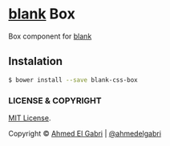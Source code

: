 # [blank](https://github.com/ahmedelgabri/blank) Box

Box component for [blank](https://github.com/ahmedelgabri/blank)

## Instalation

```sh
$ bower install --save blank-css-box
```


### LICENSE & COPYRIGHT
[MIT License](http://opensource.org/licenses/MIT).

Copyright © [Ahmed El Gabri](http://gabri.me) | [@ahmedelgabri](http://twitter.com/ahmedelgabri)
